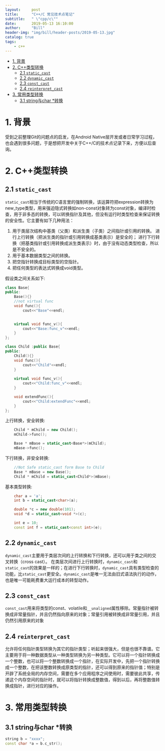 ```yaml
---
layout:     post
title:      "C++/C 常见技术点笔记"
subtitle:   " \"cpp/c\""
date:       2019-05-13 16:10:00
author:     "Bill"
header-img: "img/bill/header-posts/2019-05-13.jpg"
catalog: true
tags:
    - c++
---
```



<!-- vim-markdown-toc GFM -->

* [1. 背景](#1-背景)
* [2. C++类型转换](#2-c类型转换)
	* [2.1 `static_cast`](#21-static_cast)
	* [2.2 `dynamic_cast`](#22-dynamic_cast)
	* [2.3 `const_cast`](#23-const_cast)
	* [2.4 `reinterpret_cast`](#24-reinterpret_cast)
* [3. 常用类型转换](#3-常用类型转换)
	* [3.1 string与char \*转换](#31-string与char-转换)

<!-- vim-markdown-toc -->

# 1. 背景

受到之前整理Git的问题点的启发，在Android Native层开发或者日常学习过程，也会遇到很多问题，于是想把开发中关于C++/C的技术点记录下来，方便以后查询。



# 2. C++类型转换

## 2.1 `static_cast`

`static_cast`相当于传统的C语言里的强制转换，该运算符把expression转换为new_type类型，用来强迫隐式转换如non-const对象转为const对象，编译时检查，用于非多态的转换，可以转换指针及其他，但没有运行时类型检查来保证转换的安全性。它主要有如下几种用法：

1. 用于类层次结构中基类（父类）和派生类（子类）之间指针或引用的转换。 
进行上行转换（把派生类的指针或引用转换成基类表示）是安全的； 
进行下行转换（把基类指针或引用转换成派生类表示）时，由于没有动态类型检查，所以是不安全的。 
2. 用于基本数据类型之间的转换。
3. 把空指针转换成目标类型的空指针。 
4. 把任何类型的表达式转换成void类型。 

假设类之间关系如下:

```c++
class Base{
public:
    Base(){}
    //not virtual func
    void func(){
        cout<<"Base"<<endl;
    

    virtual void func_v(){
        cout<<"Base:func_v"<<endl;
    }
};

class Child :public Base{
public:
    Child(){}
    void func(){
        cout<<"Child"<<endl;
    }
    
    virtual void func_v(){
        cout<<"Child:func_v"<<endl;
    }

    void extendFunc(){
        cout<<"Child:extendFunc"<<endl;
    }
};

```

上行转换，安全转换:
```c++
    Child * mChild = new Child();
    mChild->func();

    Base * mBase = static_cast<Base*>(mChild);
    mBase->func();
```

下行转换，非安全转换:

```c++
    //Not Safe static_cast form Base to Child
    Base * mBase = new Base();
    Child * mChild = static_cast<Child*>(mBase); 
```

基本类型转换:

```c++
    char a = 'a';
    int b = static_cast<char>(a);

    double *c = new double(101);
    void *d = static_cast<void *>(c); 

    int e = 10;
    const int f = static_cast<const int>(e); 
```


## 2.2 `dynamic_cast`

`dynamic_cast`主要用于类层次间的上行转换和下行转换，还可以用于类之间的交叉转换（cross cast）。
在类层次间进行上行转换时，`dynamic_cast`和`static_cast`的效果是一样的；在进行下行转换时，`dynamic_cast`具有类型检查的功能，比`static_cast`更安全。`dynamic_cast`是唯一无法由旧式语法执行的动作，也是唯一可能耗费重大运行成本的转型动作。


## 2.3 `const_cast`

`const_cast`用来将类型的const、volatile和`__unaligned`属性移除。常量指针被转换成非常量指针，并且仍然指向原来的对象；常量引用被转换成非常量引用，并且仍然引用原来的对象


## 2.4 `reinterpret_cast`

允许将任何指针类型转换为其它的指针类型；听起来很强大，但是也很不靠谱。它主要用于将一种数据类型从一种类型转换为另一种类型。它可以将一个指针转换成一个整数，也可以将一个整数转换成一个指针，在实际开发中，先把一个指针转换成一个整数，在把该整数转换成原类型的指针，还可以得到原来的指针值；特别是开辟了系统全局的内存空间，需要在多个应用程序之间使用时，需要彼此共享，传递这个内存空间的指针时，就可以将指针转换成整数值，得到以后，再将整数值转换成指针，进行对应的操作。


# 3. 常用类型转换

## 3.1 string与char \*转换

```c++
string b = "xxxx";
const char *a = b.c_str();
```
